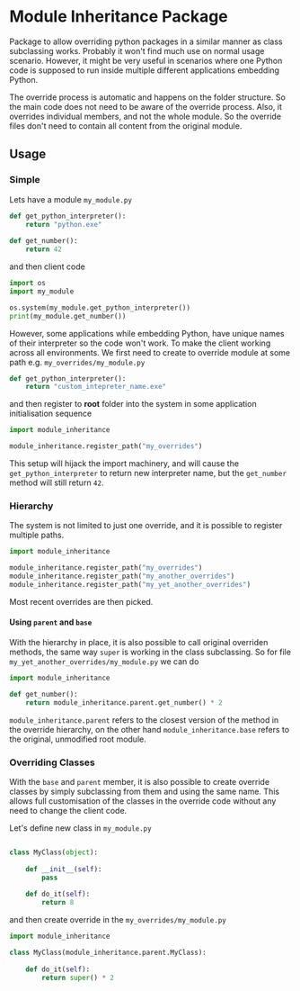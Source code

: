 # Module Inheritance Package

Package to allow overriding python packages in a similar manner as class subclassing works. 
Probably it won't find much use on normal usage scenario. However, it might be very useful in scenarios where one Python code is supposed to run inside multiple different applications embedding Python. 


The override process is automatic and happens on the folder structure. So the main code does not need to be aware of the override process.
Also, it overrides individual members, and not the whole module. So the override files don't need to contain all content from the original module.

## Usage

### Simple

Lets have a module `my_module.py`
```python
def get_python_interpreter():
    return "python.exe"
    
def get_number():
    return 42
```

and then client code
```python
import os
import my_module

os.system(my_module.get_python_interpreter())
print(my_module.get_number())
```

However, some applications while embedding Python, have unique names of their interpreter so the code won't work.
To make the client working across all environments. We first need to create to override module at some path e.g. `my_overrides/my_module.py`
```python
def get_python_interpreter():
    return "custom_intepreter_name.exe"
```

and then register to **root** folder into the system in some application initialisation sequence

```python
import module_inheritance

module_inheritance.register_path("my_overrides")
```

This setup will hijack the import machinery, 
and will cause the `get_python_interpreter` to return new interpreter name, but the `get_number` method will still return `42`.

### Hierarchy

The system is not limited to just one override, and it is possible to register multiple paths.

```python
import module_inheritance

module_inheritance.register_path("my_overrides")
module_inheritance.register_path("my_another_overrides")
module_inheritance.register_path("my_yet_another_overrides")
```

Most recent overrides are then picked.

#### Using `parent` and `base`

With the hierarchy in place, it is also possible to call original overriden methods, the same way `super` is working in the class subclassing.
So for file `my_yet_another_overrides/my_module.py` we can do

```python
import module_inheritance

def get_number():
    return module_inheritance.parent.get_number() * 2
```

`module_inheritance.parent` refers to the closest version of the method in the override hierarchy, on the other hand `module_inheritance.base` refers to the original, unmodified root module.

### Overriding Classes

With the `base` and `parent` member, it is also possible to create override classes by simply subclassing from them and using the same name.
This allows full customisation of the classes in the override code without any need to change the client code.

Let's define new class in `my_module.py`
```python

class MyClass(object):
    
    def __init__(self):
        pass
    
    def do_it(self):
        return 8

```

and then create override in the `my_overrides/my_module.py`

```python
import module_inheritance

class MyClass(module_inheritance.parent.MyClass):
    
    def do_it(self):
        return super() * 2
```